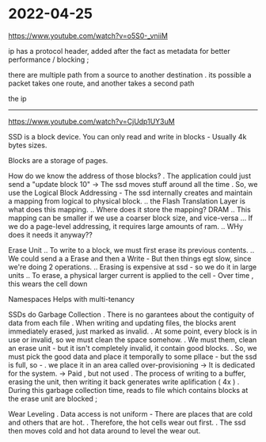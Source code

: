 # 2022-04-25

https://www.youtube.com/watch?v=o5S0-_vniiM

ip has a protocol header, added after the fact as metadata  for better performance / blocking ; 


there are multiple path from a source to another destination
    . its possible a packet takes one route, and another takes a second path

the ip 


____

https://www.youtube.com/watch?v=CjUdp1UY3uM

SSD is a block device. You can only read and write in blocks - Usually 4k bytes sizes.


Blocks are a storage of pages.

How do we know the address of those blocks?
    . The application could just send a "update block 10" -> The ssd moves stuff around all the time
    . So, we use the Logical Block Addressing - The ssd internally creates and maintain a mapping from logical to physical block.
        .. the Flash Translation Layer is what does this mapping. 
        .. Where does it store the mapping? DRAM 
        .. This mapping can be smaller if we use a coarser block size, and vice-versa
            ... If we do a page-level addressing, it requires large amounts of ram. 
    .. WHy does it needs it anyway??

Erase Unit
    .. To write to a block, we must first erase its previous contents. 
    .. We could send a a Erase and then a Write - But then things egt slow, since we're doing 2 operations. 
    .. Erasing is expensive at ssd - so we do it in large units
    .. To erase, a physical larger current is applied to the cell - Over time , this wears the cell down
    
Namespaces
    Helps with multi-tenancy


SSDs do Garbage Collection
    . There is no garantees about the contiguity of data from each file
    . When writing and updating files, the blocks arent immediately erased, just marked as invalid. 
    . At some point, every block is in use or invalid, so we must clean the space somehow. 
    . We must them, clean an erase unit - but it isn't completely invalid, it contain good blocks.
    . So, we must pick the good data and place it temporally to some pllace - but the ssd is full, so -
    . we place it in an area called over-provisioning -> It is dedicated for the system.  -> Paid , but not used
    . The process of writing to a buffer, erasing the unit, then writing it back generates write aplification ( 4x )
    . During this garbage collection time, reads to file which contains blocks at the erase unit are blocked ;

Wear Leveling
    . Data access is not uniform - There are places that are cold and others that are hot. 
    . Therefore, the hot cells wear out first. 
    . The ssd then moves cold and hot data around to level the wear out. 


# 
